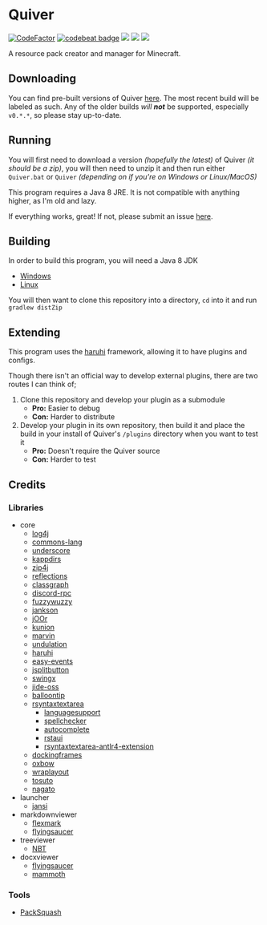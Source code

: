 # Quiver

<a href="https://www.codefactor.io/repository/github/deflatedpickle/quiver"><img src="https://www.codefactor.io/repository/github/deflatedpickle/quiver/badge" alt="CodeFactor" /></a>
<a href="https://codebeat.co/projects/github-com-deflatedpickle-quiver-rewrite"><img alt="codebeat badge" src="https://codebeat.co/badges/65a2da8a-28b9-4cd4-ac82-c521cc531a63" /></a>
<a href="https://www.codacy.com/gh/DeflatedPickle/Quiver/dashboard?utm_source=github.com&amp;utm_medium=referral&amp;utm_content=DeflatedPickle/Quiver&amp;utm_campaign=Badge_Grade"><img src="https://app.codacy.com/project/badge/Grade/ed4a4e2eb4d844eba3f8897869406128"/></a>
<a href="https://snyk.io/test/github/DeflatedPickle/Quiver"><img src="https://snyk.io/test/github/DeflatedPickle/Quiver/badge.svg"/></a>
<a href="https://codeclimate.com/github/DeflatedPickle/Quiver/maintainability"><img src="https://api.codeclimate.com/v1/badges/0f980169bbebf3f680b4/maintainability" /></a>

A resource pack creator and manager for Minecraft.

## Downloading

You can find pre-built versions of Quiver [here](https://github.com/deflatedpickle/quiver/releases). The most recent
build will be labeled as such. Any of the older builds *will* ***not*** be supported, especially `v0.*.*`, so please
stay up-to-date.

## Running

You will first need to download a version *(hopefully the latest)* of Quiver *(it should be a zip)*, you will then need
to unzip it and then run either `Quiver.bat` or `Quiver` *(depending on if you're on Windows or Linux/MacOS)*

This program requires a Java 8 JRE. It is not compatible with anything higher, as I'm old and lazy.

If everything works, great! If not, please submit an
issue [here](https://github.com/DeflatedPickle/Quiver/issues?q=is%3Aissue+is%3Aopen+sort%3Aupdated-desc).

## Building

In order to build this program, you will need a Java 8 JDK

- [Windows](https://github.com/ojdkbuild/ojdkbuild/releases/tag/java-1.8.0-openjdk-debug-1.8.0.265-1.b01)
- [Linux](http://openjdk.java.net/install/)

You will then want to clone this repository into a directory, `cd` into it and run `gradlew distZip`

## Extending

This program uses the [haruhi](https://github.com/DeflatedPickle/haruhi) framework, allowing it to have plugins and
configs.

Though there isn't an official way to develop external plugins, there are two routes I can think of;

1. Clone this repository and develop your plugin as a submodule
    - **Pro:** Easier to debug
    - **Con:** Harder to distribute
2. Develop your plugin in its own repository, then build it and place the build in your install of Quiver's `/plugins`
   directory when you want to test it
    - **Pro:** Doesn't require the Quiver source
    - **Con:** Harder to test

## Credits

### Libraries

- core
    - [log4j](https://github.com/apache/logging-log4j2)
    - [commons-lang](https://github.com/apache/commons-lang)
    - [underscore](https://github.com/javadev/underscore-java)
    - [kappdirs](https://github.com/erayerdin/kappdirs)
    - [zip4j](https://github.com/srikanth-lingala/zip4j)
    - [reflections](https://github.com/ronmamo/reflections)
    - [classgraph](https://github.com/classgraph/classgraph)
    - [discord-rpc](https://github.com/Vatuu/discord-rpc)
    - [fuzzywuzzy](https://github.com/xdrop/fuzzywuzzy)
    - [jankson](https://github.com/falkreon/Jankson)
    - [jOOr](https://github.com/jOOQ/jOOR)
    - [kunion](https://github.com/renatoathaydes/kunion)
    - [marvin](https://github.com/DeflatedPickle/marvin)
    - [undulation](https://github.com/DeflatedPickle/undulation)
    - [haruhi](https://github.com/DeflatedPickle/haruhi)
    - [easy-events](https://github.com/Fylipp/easy-events)
    - [jsplitbutton](https://github.com/rhwood/jsplitbutton)
    - [swingx](https://github.com/smartbow-gmbh/swingx)
    - [jide-oss](https://github.com/jidesoft/jide-oss)
    - [balloontip](https://github.com/timmolderez/balloontip)
    - [rsyntaxtextarea](https://github.com/bobbylight/RSyntaxTextArea)
        - [languagesupport](https://github.com/bobbylight/RSTALanguageSupport)
        - [spellchecker](https://github.com/bobbylight/SpellChecker)
        - [autocomplete](https://github.com/bobbylight/AutoComplete)
        - [rstaui](https://github.com/bobbylight/RSTAUI)
        - [rsyntaxtextarea-antlr4-extension](https://github.com/tisoft/rsyntaxtextarea-antlr4-extension)
    - [dockingframes](https://github.com/Benoker/DockingFrames)
    - [oxbow](https://github.com/eugener/oxbow)
    - [wraplayout](https://github.com/DeflatedPickle/WrapLayout)
    - [tosuto](https://github.com/DeflatedPickle/tosuto)
    - [nagato](https://github.com/DeflatedPickle/Nagato)
- launcher
    - [jansi](https://github.com/fusesource/jansi)
- markdownviewer
    - [flexmark](https://github.com/vsch/flexmark-java)
    - [flyingsaucer](https://github.com/flyingsaucerproject/flyingsaucer)
- treeviewer
    - [NBT](https://github.com/Querz/NBT)
- docxviewer
    - [flyingsaucer](https://github.com/flyingsaucerproject/flyingsaucer)
    - [mammoth](https://github.com/mwilliamson/java-mammoth)

### Tools

- [PackSquash](https://github.com/ComunidadAylas/PackSquash)
